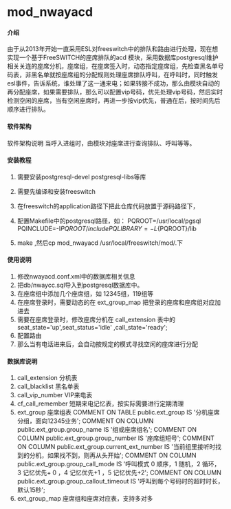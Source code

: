 # mod_nwayacd

#### 介绍
由于从2013年开始一直采用ESL对freeswitch中的排队和路由进行处理，现在想实现一个基于FreeSWITCH的座席排队的acd 模块，采用数据库postgresql维护相关关连的座席分机，座席组，在座席签入时，动态指定座席组，先检查黑名单号码表，非黑名单就按座席组的分配规则处理座席排队呼叫，在呼叫时，同时触发esl事件，告诉系统，谁处理了这一通来电；如果转接不成功，那么由模块自动的再分配座席，如果需要排队，那么可以配置vip号码，优先处理vip号码，然后实时检测空闲的座席，当有空闲座席时，再进一步按vip优先，普通在后，按时间先后顺序进行排队。

#### 软件架构
软件架构说明
当呼入进组时，由模块对座席进行查询排队、呼叫等等。

#### 安装教程

1.  需要安装postgresql-devel postgresql-libs等库
2.  需要先编译和安装freeswitch
3.  在freeswitch的application路径下把此仓库代码放置于源码路径下，
4.  配置Makefile中的postgresql路径，如：
PQROOT=/usr/local/pgsql
PQINCLUDE=-I${PQROOT}/include
PQLIBRARY=-L${PQROOT}/lib 

5.  make ,然后cp mod_nwayacd /usr/local/freeswitch/mod/.下

#### 使用说明

1.  修改nwayacd.conf.xml中的数据库相关信息
2.  把db/nwaycc.sql导入到postgresql数据库中。
3.  在座席组中添加几个座席组，如 12345组，119组等
4.  在座席登录时，需要动态的在 ext_group_map 把登录的座席和座席组对应加进去
5.  需要在座席登录时，修改座席分机在 call_extension 表中的seat_state='up',seat_status='idle' ,call_state='ready';
6.  配置路由 <action appliction="nwayacd" data="12345"/>
7.  那么当有电话进来后，会自动按规定的模式寻找空闲的座席进行分配



#### 数据库说明

1.  call_extension    分机表
2.  call_blacklist    黑名单表
3.  call_vip_number   VIP来电表
4.  cf_call_remember  短期来电记忆表，按实际需要进行定期清理
5.  ext_group         座席组表
    COMMENT ON TABLE public.ext_group
        IS '分机座席分组，面向12345业务';
    COMMENT ON COLUMN public.ext_group.group_name IS '组或座席组名';
    COMMENT ON COLUMN public.ext_group.group_number IS '座席组短号';
    COMMENT ON COLUMN public.ext_group.current_ext_number IS '当前组里接听时找到的分机，如果找不到，则再从头开始';
    COMMENT ON COLUMN public.ext_group.group_call_mode IS '呼叫模式 0 顺序，1 随机，2 循环，3 记忆优先+ 0 ，4 记忆优先+1 ，5 记忆优先+2';
    COMMENT ON COLUMN public.ext_group.group_callout_timeout IS '呼叫到每个号码时的超时时长，默认15秒';
6.  ext_group_map     座席组和座席对应表，支持多对多


 
